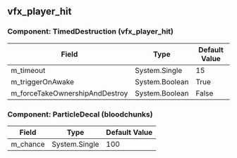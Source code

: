 ## vfx_player_hit

### Component: TimedDestruction (vfx_player_hit)

|Field|Type|Default Value|
|-----|----|-------------|
|m_timeout|System.Single|15|
|m_triggerOnAwake|System.Boolean|True|
|m_forceTakeOwnershipAndDestroy|System.Boolean|False|

### Component: ParticleDecal (bloodchunks)

|Field|Type|Default Value|
|-----|----|-------------|
|m_chance|System.Single|100|

